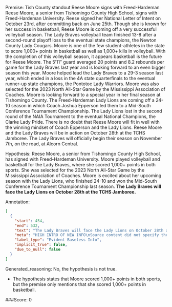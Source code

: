 
Premise:
Tish County standout Reese Moore signs with Freed-Hardeman
Reese Moore, a senior from Tishomingo County High School, signs with Freed-Hardeman University. Reese signed her National Letter of Intent on October 23rd, after committing back on June 25th.
Though she is known for her success in basketball, Reese Moore is coming off a very successful volleyball season. The Lady Braves volleyball team finished 13-8 after a second-round playoff loss to the eventual state champions, the Newton County Lady Cougars. Moore is one of the few student-athletes in the state to score 1,000+ points in basketball as well as 1,000+ kills in volleyball. With the completion of this volleyball season, it appears basketball is the future for Reese Moore.
The 5’11” guard averaged 20 points and 8.2 rebounds per game for the Lady Braves last year and is looking forward to an even bigger season this year. Moore helped lead the Lady Braves to a 29-3 season last year, which ended in a loss in the 4A state quarterfinals to the eventual runner-up state champions, the Pontotoc Lady Warriors. Moore was also selected for the 2023 North All-Star Game by the Mississippi Association of Coaches. Moore is looking forward to a special year in her final season at Tishomingo County.
The Freed-Hardeman Lady Lions are coming off a 24-10 season in which Coach Joshua Epperson led them to a Mid-South Conference Tournament Championship. The Lady Lions lost in the second round of the NAIA Tournament to the eventual National Champions, the Clarke Lady Pride. There is no doubt that Reese Moore will fit in well with the winning mindset of Coach Epperson and the Lady Lions.
Reese Moore and the Lady Braves will be in action on October 28th at the TCHS Jamboree. The Lady Braves will officially begin their season on November 7th, on the road, at Alcorn Central.

Hypothesis:
Reese Moore, a senior from Tishomingo County High School, has signed with Freed-Hardeman University. Moore played volleyball and basketball for the Lady Braves, where she scored 1,000+ points in both sports. She was selected for the 2023 North All-Star Game by the Mississippi Association of Coaches. Moore is excited about her upcoming season with the Lady Lions, who finished 24-10 and won the Mid-South Conference Tournament Championship last season. **The Lady Braves will face the Lady Lions on October 28th at the TCHS Jamboree.**

Annotation:
```json
[
  {
    "start": 454,
    "end": 532,
    "text": "The Lady Braves will face the Lady Lions on October 28th at the TCHS Jamboree.",
    "meta": "HIGH INTRO OF NEW INFO\nSource content did not specify the team that they will be playing against",
    "label_type": "Evident Baseless Info",
    "implicit_true": false,
    "due_to_null": false
  }
]
```

Generated_reasoning:
No, the hypothesis is not true. 
- The hypothesis states that Moore scored 1,000+ points in both sports, but the premise only mentions that she scored 1,000+ points in basketball.

###Score:
0
